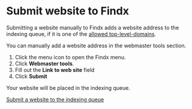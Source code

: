 # Submit website to Findx

Submitting a website manually to Findx adds a website address to the indexing queue, if it is one of the [allowed top-level-domains](/en/webmasters/tld).

You can manually add a website address in the webmaster tools section.

1. Click the menu icon to open the Findx menu.
1. Click **Webmaster tools**.
1. Fill out the **Link to web site** field
1. Click **Submit**

Your website will be placed in the indexing queue.

[Submit a website to the indexing queue](https://www.findx.com/tools/submit-a-website)
